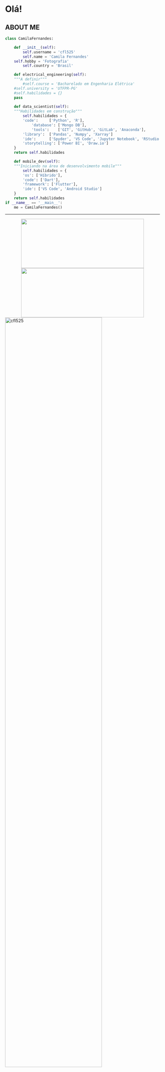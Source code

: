 # Olá!
## ABOUT ME

```python
class CamilaFernandes:

    def __init__(self):
        self.username = 'cfl525'
        self.name = 'Camila Fernandes'
	self.hobby = 'Fotografia'
        self.country = 'Brasil'

    def electrical_engineering(self):
    """A definir"""
        #self.course = 'Bacharelado em Engenharia Elétrica'
	#self.university = 'UTFPR-PG'
	#self.habilidades = {}
	pass
	
    def data_scientist(self):
    """Habilidades em construção"""
        self.habilidades = {
	    'code':     ['Python', 'R'],
            'database': ['Mongo DB'],
            'tools':    ['GIT', 'GitHub', 'GitLab', 'Anaconda'],
	    'library':  ['Pandas', 'Numpy', 'Xarray']
	    'ide':      ['Spyder', 'VS Code', 'Jupyter Notebook', 'RStudio', 'Google Colaboratory'],
	    'storytelling': ['Power BI', 'Draw.io']
	}
	return self.habilidades

    def mobile_dev(self):
    """Iniciando na área de desenvolvimento mobile"""
        self.habilidades = {
	    'os': ['Híbrido'],
	    'code': ['Dart'],
	    'framework': ['Flutter'],
	    'ide': ['VS Code', 'Android Studio']
	}
	return self.habilidades
if __name__ == '__main__':
    me = CamilaFernandes()
````
----
<div align="center">
  <a href="https://github.com/cfl525">
  <img height="160em" width="400em" src="https://github-readme-stats.vercel.app/api?username=cfl525&show_icons=true&theme=react&include_all_commits=true&count_private=true"/>
  <img height="160em" width="400em" src="https://github-readme-stats.vercel.app/api/top-langs/?username=cfl525&layout=compact&langs_count=7&theme=react"/>
</div>




<a href="https://github.com/cfl525?tab=repositories" title="Perfil">
<img src="https://activity-graph.herokuapp.com/graph?username=cfl525&theme=react-dark&hide_border=true&custom_title=Activity%20Graph" alt="cfl525"
            width="79%" />
</a>


----
 
## CONTATO:
<div> 
  <a href = "mailto:cafernandes525@gmail.com"><img src="https://img.shields.io/badge/Gmail-D14836?style=for-the-badge&logo=gmail&logoColor=white" target="_blank"></a>
  <a href="https://www.linkedin.com/in/cfl525" target="_blank"><img src="https://img.shields.io/badge/-LinkedIn-%230077B5?style=for-the-badge&logo=linkedin&logoColor=white" target="_blank"></a> 
  <a href="https://www.linkedin.com/in/cfl525" target="_blank"><img src="https://img.shields.io/badge/Microsoft_Outlook-0078D4?style=for-the-badge&logo=microsoft-outlook&logoColor=white" target="_blank"></a>
  <a href="https://www.linkedin.com/in/cfl525" target="_blank"><img src="https://img.shields.io/badge/Microsoft_Teams-6264A7?style=for-the-badge&logo=microsoft-teams&logoColor=white" target="_blank"></a>
</div>

<div  align = "center">
![Animação de cobra](https://github.com/cfl525/cfl525/blob/output/github-contribution-grid-snake.svg)
</div>
